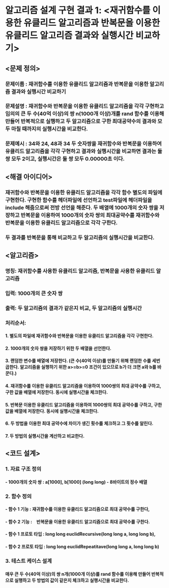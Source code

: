 # 알고리즘 설계 구현 결과 1: <재귀함수를 이용한 유클리드 알고리즘과 반복문을 이용한 유클리드 알고리즘 결과와 실행시간 비교하기>

## <문제 정의>
### 문제이름 : 재귀함수를 이용한 유클리드 알고리즘과 반복문을 이용한 알고리즘 결과와 실행시간 비교하기
### 문제설명 : 재귀함수와 반복문을 이용한 유클리드 알고리즘을 각각 구현하고 임의의 큰 두 수(40억 이상)의 쌍 n(1000개 이상)개를 rand 함수를 이용해 만들어 반복적으로 실행하고 두 알고리즘으로 구한 최대공약수의 결과와 모두 마칠 때까지의 실행시간을 비교한다.
### 문제예시 : 34와 24, 48과 34 두 숫자쌍을 재귀함수와 반복문을 이용하여 유클리드 알고리즘을 각각 구현하고 결과와 실행시간을 비교하면 결과는 둘 쌍 모두 2이고, 실행시간은 둘 쌍 모두 0.00000초 이다.

## <해결 아이디어>
### 재귀함수와 반복문을 이용한 유클리드 알고리즘을 각각 함수 별도의 파일에 구현한다. 구현한 함수를 헤더파일에 선언하고 test파일에 헤더파일을 include 해줌으로써 전방 선언을 해준다. 두 배열에 1000개의 숫자 쌍을 저장하고 반복문을 이용하여 1000개의 숫자 쌍의 최대공약수를 재귀함수와 반복문을 이용한 유클리드 알고리즘으로 각각 구한다.
### 두 결과를 반복문을 통해 비교하고 두 알고리즘의 실행시간을 비교한다.

## <알고리즘>
### 명칭: 재귀함수를 사용한 유클리드 알고리즘, 반복문을 사용한 유클리드 알고리즘
### 입력: 1000개의 큰 숫자 쌍
### 출력: 두 알고리즘의 결과가 같은지 비교, 두 알고리즘의 실행시간
### 처리순서:
#### 1. 별도의 파일에 재귀함수와 반복문을 이용한 유클리드 알고리즘을 각각 구현한다.
#### 2. 1000개의 숫자 쌍을 저장하기 위한 두 배열을 선언한다. 
#### 3. 랜덤한 변수를 배열에 저장한다. (큰 수(40억 이상)를 만들기 위해 랜덤한 수를 세번 곱한다. 알고리즘을 실행하기 위한 a>=b>=0 조건이 있으므로 b가 더 크면 a와 b를 바꾼다.)
#### 4. 재귀함수를 이용한 유클리드 알고리즘을 이용하여 1000쌍의 최대 공약수를 구하고, 구한 값을 배열에 저장한다. 동시에 실행시간을 체크한다.
#### 5. 반복문 이용한 유클리드 알고리즘을 이용하여 1000쌍의 최대 공약수를 구하고, 구한 값을 배열에 저장한다. 동시에 실행시간을 체크한다.
#### 6. 두 방법을 이용한 최대 공약수에 차이가 생긴 횟수를 체크하고 그 횟수를 알린다.
#### 7. 두 방법의 실행시간을 계산하고 비교한다.

## <코드 설계>
### 1. 자료 구조 정의
#### - 1000개의 숫자 쌍 : a[1000], b[1000] (long long) - 8바이트의 정수 배열

### 2. 함수 정의
#### - 함수 1 기능 : 재귀함수를 이용한 유클리드 알고리즘으로 최대 공약수를 구한다, 
#### - 함수 2 기능 :　반복문을 이용한 유클리드 알고리즘으로 최대 공약수를 구한다.
#### - 함수 1 프로토 타입 : long long euclidRecursive(long long a, long long b), 
#### - 함수 2 프로토 타입 : long long euclidRepeatitave(long long a, long long b)

### 3. 테스트 케이스 설계
#### 매우 큰 두 수(40억 이상)의 쌍 n개(1000개 이상)를 rand 함수를 이용해 만들어 반복적으로 실행하고 두 방법의 값이 같은지 체크하고 실행시간을 비교한다.

